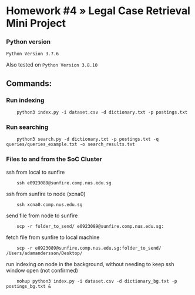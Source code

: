 # Homework #4 » Legal Case Retrieval Mini Project

### Python version
`Python Version 3.7.6`

Also tested on `Python Version 3.8.10`

## Commands:

### Run indexing
```
    python3 index.py -i dataset.csv -d dictionary.txt -p postings.txt
```

### Run searching
```
    python3 search.py -d dictionary.txt -p postings.txt -q queries/queries_example.txt -o search_results.txt
```

### Files to and from the SoC Cluster
ssh from local to sunfire
```
    ssh e0923089@sunfire.comp.nus.edu.sg
```

ssh from sunfire to node (xcna0)
```
    ssh xcna0.comp.nus.edu.sg
```

send file from node to sunfire
```
    scp -r folder_to_send/ e0923089@sunfire.comp.nus.edu.sg:
```

fetch file from sunfire to local machine
```
    scp -r e0923089@sunfire.comp.nus.edu.sg:folder_to_send/ /Users/adamandersson/Desktop/
```

run indexing on node in the background, without needing to keep ssh window open (not confirmed)
```
    nohup python3 index.py -i dataset.csv -d dictionary_bg.txt -p postings_bg.txt &
```
